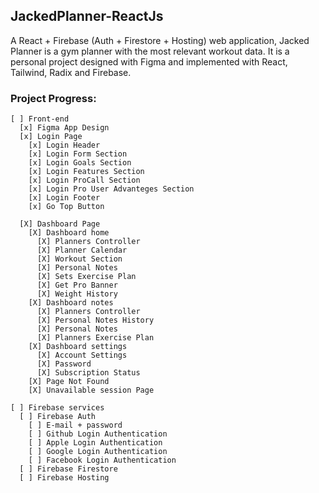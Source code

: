 ## JackedPlanner-ReactJs
A React + Firebase (Auth + Firestore + Hosting) web application, Jacked Planner is a gym planner with the most relevant workout data. It is a personal project designed  with Figma and implemented with React, Tailwind, Radix and Firebase.

### Project Progress:

    [ ] Front-end
      [x] Figma App Design
      [x] Login Page
        [x] Login Header
        [x] Login Form Section
        [x] Login Goals Section
        [x] Login Features Section
        [x] Login ProCall Section
        [x] Login Pro User Advanteges Section
        [x] Login Footer
        [x] Go Top Button

      [X] Dashboard Page
        [X] Dashboard home
          [X] Planners Controller
          [X] Planner Calendar 
          [X] Workout Section
          [X] Personal Notes 
          [X] Sets Exercise Plan
          [X] Get Pro Banner
          [X] Weight History 
        [X] Dashboard notes
          [X] Planners Controller
          [X] Personal Notes History
          [X] Personal Notes
          [X] Planners Exercise Plan
        [X] Dashboard settings
          [X] Account Settings
          [X] Password
          [X] Subscription Status  
        [X] Page Not Found
        [X] Unavailable session Page
        
    [ ] Firebase services
      [ ] Firebase Auth
        [ ] E-mail + password
        [ ] Github Login Authentication
        [ ] Apple Login Authentication
        [ ] Google Login Authentication
        [ ] Facebook Login Authentication
      [ ] Firebase Firestore
      [ ] Firebase Hosting
    
     
